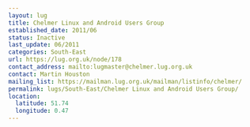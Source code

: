 ```yaml
---
layout: lug
title: Chelmer Linux and Android Users Group
established_date: 2011/06
status: Inactive
last_update: 06/2011
categories: South-East
url: https://lug.org.uk/node/178
contact_address: mailto:lugmaster@chelmer.lug.org.uk
contact: Martin Houston
mailing_list: https://mailman.lug.org.uk/mailman/listinfo/chelmer/
permalink: lugs/South-East/Chelmer Linux and Android Users Group/
location:
  latitude: 51.74
  longitude: 0.47
---
```

